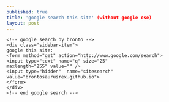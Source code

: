 ```yaml
---
published: true
title: 'google search this site' (without google cse)
layout: post
---
```

    <!-- google search by bronto -->
    <div class="sidebar-item">
    google this site:
    <form method="get" action="http://www.google.com/search">
    <input type="text" name="q" size="25"
    maxlength="255" value="" />
    <input type="hidden"  name="sitesearch" value="brontosaurusrex.github.io"> 
    </form>
    </div>
    <!-- end google search -->